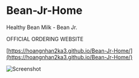# Bean-Jr-Home
Healthy Bean Milk - Bean Jr.

OFFICIAL ORDERING WEBSITE

[https://hoangnhan2ka3.github.io/Bean-Jr-Home/](https://hoangnhan2ka3.github.io/Bean-Jr-Home/)

![Screenshot](https://github.com/hoangnhan2ka3/Bean-Jr-Home/blob/master/images/screencapture-hoangnhan2ka3-github-io-Bean-Jr-Home-2023-11-07-23_15_25.png)
